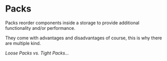# Packs

Packs reorder components inside a storage to provide additional functionality and/or performance.

They come with advantages and disadvantages of course, this is why there are multiple kind.

_Loose Packs vs. Tight Packs..._